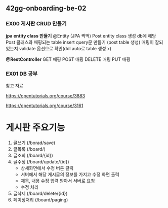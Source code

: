 ## 42gg-onboarding-be-02

### EX00 게시판 CRUD 만들기

**jpa entity class 만들기**
@Entity (JPA 찍먹)
Post entity class 생성
db에 해당 Post 클래스와 매핑되는 table insert query문 만들기 (post table 생성)
매핑이 잘되었는지 validate 옵션으로 확인(ddl auto로 table 생성 x)

**@RestController**
GET 매핑
POST 매핑
DELETE 매핑
PUT 매핑

### EX01  DB 공부

참고 자료

https://opentutorials.org/course/3883

https://opentutorials.org/course/3161


# 게시판 주요기능

1. 글쓰기 (/borad/save)
2. 글목록 (/board/)
3. 글조회 (/board/{id})
4. 글수정 (/board/update/{id})
   - 상세화면에서 수정 버튼 클릭
   - 서버에서 해당 게시글의 정보를 가지고 수정 화면 출력
   - 제목, 내용 수정 입력 받아서 서버로 요청
   - 수정 처리
5. 글삭제 (/board/delete/{id})
6. 페이징처리 (/board/paging)
